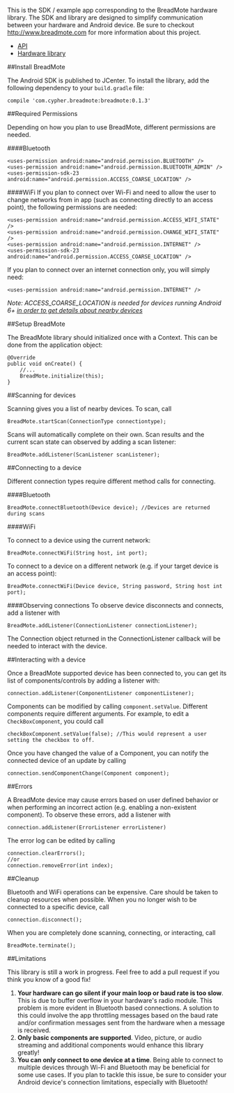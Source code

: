 This is the SDK / example app corresponding to the BreadMote hardware library. The SDK and library are designed to simplify communication between your hardware and Android device. Be sure to checkout http://www.breadmote.com for more information about this project.

* [API](http://scottcypher.github.io/BreadMote/android/index.html)
* [Hardware library](https://www.breadmote.com)

##Install BreadMote

The Android SDK is published to JCenter. To install the library, add the following dependency to your `build.gradle` file:

    compile 'com.cypher.breadmote:breadmote:0.1.3'

##Required Permissions

Depending on how you plan to use BreadMote, different permissions are needed.

####Bluetooth

    <uses-permission android:name="android.permission.BLUETOOTH" />
    <uses-permission android:name="android.permission.BLUETOOTH_ADMIN" />
    <uses-permission-sdk-23 android:name="android.permission.ACCESS_COARSE_LOCATION" />

####WiFi
If you plan to connect over Wi-Fi and need to allow the user to change networks from in app (such as connecting directly to an access point), the following permissions are needed: 

	<uses-permission android:name="android.permission.ACCESS_WIFI_STATE" />
    <uses-permission android:name="android.permission.CHANGE_WIFI_STATE" />
    <uses-permission android:name="android.permission.INTERNET" />
    <uses-permission-sdk-23 android:name="android.permission.ACCESS_COARSE_LOCATION" />
    
If you plan to connect over an internet connection only, you will simply need:

    <uses-permission android:name="android.permission.INTERNET" />

*Note: ACCESS_COARSE_LOCATION is needed for devices running Android 6+ [in order to get details about nearby devices](https://developer.android.com/about/versions/marshmallow/android-6.0-changes.html#behavior-hardware-id)*


##Setup BreadMote

The BreadMote library should initialized once with a Context. This can be done from the application object:

    @Override
    public void onCreate() {
        //...
        BreadMote.initialize(this);
    }


##Scanning for devices

Scanning gives you a list of nearby devices. To scan, call 

	BreadMote.startScan(ConnectionType connectiontype);

Scans will automatically complete on their own. Scan results and the current scan state can observed by adding a scan listener:

	BreadMote.addListener(ScanListener scanListener);


##Connecting to a device

Different connection types require different method calls for connecting.

####Bluetooth

	BreadMote.connectBluetooth(Device device); //Devices are returned during scans

####WiFi

To connect to a device using the current network:

	BreadMote.connectWiFi(String host, int port);

To connect to a device on a different network (e.g. if your target device is an access point):

	BreadMote.connectWiFi(Device device, String password, String host int port);

####Observing connections
To observe device disconnects and connects, add a listener with

	BreadMote.addListener(ConnectionListener connectionListener);

The Connection object returned in the ConnectionListener callback will be needed to interact with the device.

##Interacting with a device

Once a BreadMote supported device has been connected to, you can get its list of components/controls by adding a listener with:

	connection.addListener(ComponentListener componentListener);

Components can be modified by calling `component.setValue`. Different components require different arguments. For example, to edit a `CheckBoxComponent`, you could call

	checkBoxComponent.setValue(false); //This would represent a user setting the checkbox to off. 

Once you have changed the value of a Component, you can notify the connected device of an update by calling

	connection.sendComponentChange(Component component);


##Errors

A BreadMote device may cause errors based on user defined behavior or when performing an incorrect action (e.g. enabling a non-existent component). To observe these errors, add a listener with

	connection.addListener(ErrorListener errorListener)

The error log can be edited by calling

	connection.clearErrors();
	//or
	connection.removeError(int index);


##Cleanup

Bluetooth and WiFi operations can be expensive. Care should be taken to cleanup resources when possible.  When you no longer wish to be connected to a specific device, call

	connection.disconnect();

When you are completely done scanning, connecting, or interacting, call

	BreadMote.terminate();


##Limitations

This library is still a work in progress. Feel free to add a pull request if you think you know of a good fix!

1. **Your hardware can go silent if your main loop or baud rate is too slow**. This is due to buffer overflow in your hardware's radio module. This problem is more evident in Bluetooth based connections. A solution to this could involve the app throttling messages based on the baud rate and/or confirmation messages sent from the hardware when a message is received.
2. **Only basic components are supported**. Video, picture, or audio streaming and additional components would enhance this library greatly!
3. **You can only connect to one device at a time**. Being able to connect to multiple devices through Wi-Fi and Bluetooth may be beneficial for some use cases. If you plan to tackle this issue, be sure to consider your Android device's connection limitations, especially with Bluetooth!
